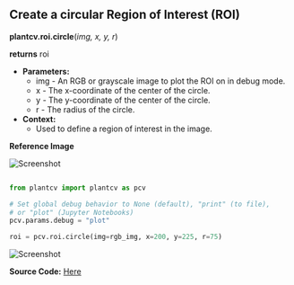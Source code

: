 ## Create a circular Region of Interest (ROI)

**plantcv.roi.circle**(*img, x, y, r*)

**returns** roi

- **Parameters:**
    - img - An RGB or grayscale image to plot the ROI on in debug mode.
    - x - The x-coordinate of the center of the circle.
    - y - The y-coordinate of the center of the circle.
    - r - The radius of the circle.
- **Context:**
    - Used to define a region of interest in the image.

**Reference Image**

![Screenshot](img/documentation_images/circle/original_image.jpg)

```python

from plantcv import plantcv as pcv

# Set global debug behavior to None (default), "print" (to file), 
# or "plot" (Jupyter Notebooks)
pcv.params.debug = "plot"

roi = pcv.roi.circle(img=rgb_img, x=200, y=225, r=75)

```

![Screenshot](img/documentation_images/circle/image_with_roi.jpg)

**Source Code:** [Here](https://github.com/danforthcenter/plantcv/blob/main/plantcv/plantcv/roi/roi_methods.py)
